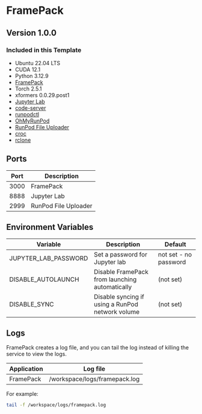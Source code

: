 # FramePack

## Version 1.0.0

### Included in this Template

* Ubuntu 22.04 LTS
* CUDA 12.1
* Python 3.12.9
* [FramePack](
  https://github.com/lllyasviel/FramePack)
* Torch 2.5.1
* xformers 0.0.29.post1
* [Jupyter Lab](https://github.com/jupyterlab/jupyterlab)
* [code-server](https://github.com/coder/code-server)
* [runpodctl](https://github.com/runpod/runpodctl)
* [OhMyRunPod](https://github.com/kodxana/OhMyRunPod)
* [RunPod File Uploader](https://github.com/kodxana/RunPod-FilleUploader)
* [croc](https://github.com/schollz/croc)
* [rclone](https://rclone.org/)

## Ports

| Port | Description          |
|------|----------------------|
| 3000 | FramePack            |
| 8888 | Jupyter Lab          |
| 2999 | RunPod File Uploader |

## Environment Variables

| Variable             | Description                                      | Default                    |
|----------------------|--------------------------------------------------|----------------------------|
| JUPYTER_LAB_PASSWORD | Set a password for Jupyter lab                   | not set - no password      |
| DISABLE_AUTOLAUNCH   | Disable FramePack from launching automatically   | (not set)                  |
| DISABLE_SYNC         | Disable syncing if using a RunPod network volume | (not set)                  |

## Logs

FramePack creates a log file, and you can tail the log instead of
killing the service to view the logs.

| Application | Log file                      |
|-------------|-------------------------------|
| FramePack   | /workspace/logs/framepack.log |

For example:

```bash
tail -f /workspace/logs/framepack.log
```
